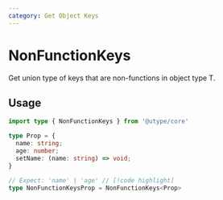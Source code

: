 ```yaml
---
category: Get Object Keys
---
```


# NonFunctionKeys

<TypeInfo category="Get Object Keys" />

Get union type of keys that are non-functions in object type T.

## Usage

```ts
import type { NonFunctionKeys } from '@utype/core'

type Prop = {
  name: string;
  age: number;
  setName: (name: string) => void;
}

// Expect: 'name' | 'age' // [!code highlight]
type NonFunctionKeysProp = NonFunctionKeys<Prop>
```
